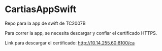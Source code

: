# CartiasAppSwift
Repo para la app de swift de TC2007B

Para correr la app, se necesita descargar y confiar el certificado HTTPS.

Link para descargar el certificado: http://10.14.255.60:8100/ca
